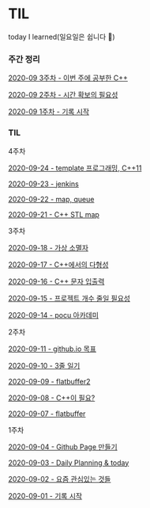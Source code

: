 # TIL
today I learned(일요일은 쉽니다 🌴)



### 주간 정리

[2020-09 3주차 - 이번 주에 공부한 C++](20209-09/week3.md)

[2020-09 2주차 - 시간 확보의 필요성](2020-09/12.md)

[2020-09 1주차 - 기록 시작](2020-09/week1.md)



### TIL

4주차

[2020-09-24 - template 프로그래밍, C++11](2020-09/24.md)

[2020-09-23 - jenkins](2020-09/23.md)

[2020-09-22 - map, queue](2020-09/22.md)

[2020-09-21 - C++ STL map](2020-09/21.md)


3주차

[2020-09-18 - 가상 소멸자](2020-09/18.md)

[2020-09-17 - C++에서의 다형성](2020-09/17.md)

[2020-09-16 - C++ 문자 입출력](2020-09/16.md)

[2020-09-15 -  프로젝트 개수 줄일 필요성](2020-09/15.md)

[2020-09-14 - pocu 아카데미](2020-09/14.md)



2주차

[2020-09-11 - github.io 목표](2020-09/11.md)

[2020-09-10 - 3줄 일기](2020-09/10.md)

[2020-09-09 - flatbuffer2](2020-09/09.md)

[2020-09-08 - C++이 필요?](2020-09/08.md)

[2020-09-07 - flatbuffer](2020-09/07.md)



1주차

[2020-09-04 - Github Page 만들기](2020-09/04.md)

[2020-09-03 - Daily Planning & today](2020-09/03.md)

[2020-09-02 - 요즘 관심있는 것들](2020-09/02.md)

[2020-09-01 - 기록 시작](2020-09/01.md) 





